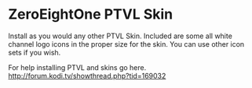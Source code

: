 ZeroEightOne PTVL Skin
============
Install as you would any other PTVL Skin. 
Included are some all white channel logo icons in the proper size for the skin.
You can use other icon sets if you wish.

For help installing PTVL and skins go here.
http://forum.kodi.tv/showthread.php?tid=169032
